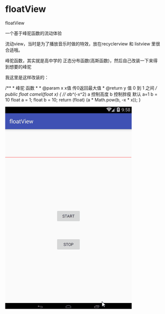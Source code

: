 # floatView
floatView

一个基于峰驼函数的流动体验

流动view，当时是为了播放音乐时做的特效，放在recyclerview 和 listview 里很合适哦。

峰驼函数，其实就是高中学的 正态分布函数(高斯函数)，然后自己改装一下来得到想要的峰驼

我这里是这样改装的：
 
  /**
     * 峰驼 函数
     *
     * @param x x值 传0返回最大值
     * @return y 值 0 到 1 之间
     */
    public float camel(float x) {
        // a*b^(-x^2)    a 控制高度   b 控制胖瘦  默认  a=1  b = 10
        float a = 1;
        float b = 10;
        return (float) (a * Math.pow(b, -x * x));
    }
  

![avatar](https://raw.githubusercontent.com/hu5712022/floatView/master/floatview.gif)
